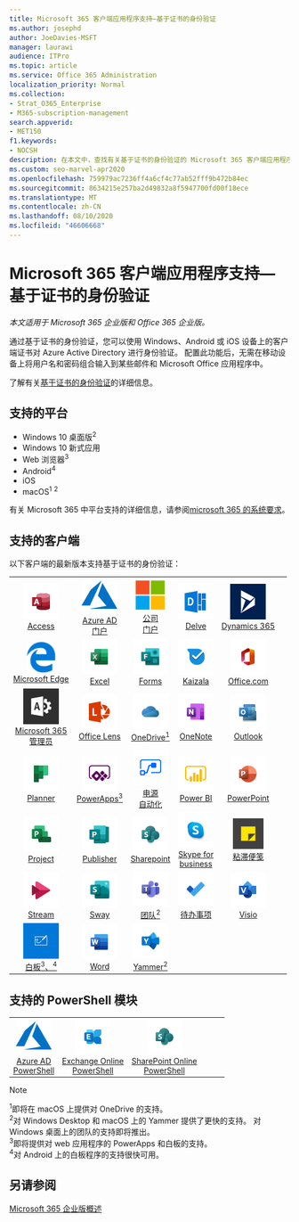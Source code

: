 ```yaml
---
title: Microsoft 365 客户端应用程序支持—基于证书的身份验证
ms.author: josephd
author: JoeDavies-MSFT
manager: laurawi
audience: ITPro
ms.topic: article
ms.service: Office 365 Administration
localization_priority: Normal
ms.collection:
- Strat_O365_Enterprise
- M365-subscription-management
search.appverid:
- MET150
f1.keywords:
- NOCSH
description: 在本文中，查找有关基于证书的身份验证的 Microsoft 365 客户端应用程序支持的详细信息。。
ms.custom: seo-marvel-apr2020
ms.openlocfilehash: 759979ac7236ff4a6cf4c77ab52fff9b472b84ec
ms.sourcegitcommit: 8634215e257ba2d49832a8f5947700fd00f18ece
ms.translationtype: MT
ms.contentlocale: zh-CN
ms.lasthandoff: 08/10/2020
ms.locfileid: "46606668"
---
```

# <a name="microsoft-365-client-app-support--certificate-based-authentication"></a>Microsoft 365 客户端应用程序支持—基于证书的身份验证

*本文适用于 Microsoft 365 企业版和 Office 365 企业版。*

通过基于证书的身份验证，您可以使用 Windows、Android 或 iOS 设备上的客户端证书对 Azure Active Directory 进行身份验证。 配置此功能后，无需在移动设备上将用户名和密码组合输入到某些邮件和 Microsoft Office 应用程序中。

了解有关[基于证书的身份验证](https://docs.microsoft.com/azure/active-directory/authentication/active-directory-certificate-based-authentication-get-started)的详细信息。

## <a name="supported-platforms"></a>支持的平台

 - Windows 10 桌面版<sup>2</sup>
 - Windows 10 新式应用
 - Web 浏览器<sup>3</sup>
 - Android<sup>4</sup>
 - iOS
 - macOS<sup>1</sup> <sup>2</sup>

有关 Microsoft 365 中平台支持的详细信息，请参阅[microsoft 365 的系统要求](https://products.office.com/office-system-requirements)。

## <a name="supported-clients"></a>支持的客户端

以下客户端的最新版本支持基于证书的身份验证：

| | | | | | |
|:---:|:---:|:---:|:---:|:---:|:---:|
| ![Access 图标](media/o365-access-64x64.png) <br> [Access](https://products.office.com/access) | ![Azure 图标](media/o365-azure-64x64.png) <br> [Azure AD <br> 门户](https://azure.microsoft.com/features/azure-portal/) | ![公司门户图标](media/o365-microsoft-64x64.png) <br> [公司 <br> 门户](https://docs.microsoft.com/intune-user-help/sign-in-to-the-company-portal) | ![Delve 图标](media/o365-delve-64x64.png) <br> [Delve](https://products.office.com/business/intelligent-search) | ![Dynamics 365 图标](media/o365-dynamics365-64x64.png) <br> [Dynamics 365](https://dynamics.microsoft.com) 
| ![边缘图标](media/o365-edge-64x64.png) <br> [Microsoft Edge](https://www.microsoft.com/windows/microsoft-edge) | ![Excel 图标](media/o365-excel-64x64.png) <br> [Excel](https://products.office.com/excel) | ![Forms 图标](media/o365-forms-64x64.png) <br> [Forms](https://flow.microsoft.com/connectors/shared_microsoftforms/microsoft-forms/) | ![Kaizala 图标](media/o365-kaizala-64x64.png) <br> [Kaizala](https://products.office.com/en/business/microsoft-kaizala) | ![Office.com 图标](media/o365-office-64x64.png) <br> [Office.com](https://www.office.com/) 
| ![Office 365 管理员图标](media/o365-o365admin-64x64.png) <br> [Microsoft 365 <br> 管理员](https://products.office.com/business/manage-office-365-admin-app) | ![镜头图标](media/o365-lens-64x64.png) <br> [Office Lens](https://www.microsoft.com/p/office-lens/9wzdncrfj3t8?activetab=pivot%3Aoverviewtab) | ![OneDrive for Business 图标](media/o365-OneDrive-64x64.png) <br> [OneDrive<sup>1</sup>](https://products.office.com/onedrive-for-business/online-cloud-storage) |  ![OneNote 图标](media/o365-OneNote-64x64.png) <br> [OneNote](https://products.office.com/onenote) | ![Outlook 图标](media/o365-outlook-64x64.png) <br> [Outlook](https://products.office.com/outlook) 
| ![Planner 图标](media/o365-planner-64x64.png) <br> [Planner](https://products.office.com/business/task-management-software) | ![PowerApps 图标](media/o365-powerapps-64x64.png) <br> [PowerApps<sup>3</sup>](https://powerapps.microsoft.com) | ![电源自动图标](media/o365-flow-64x64.png) <br> [电源 <br> 自动化](https://flow.microsoft.com) | ![PowerBI 图标](media/o365-powerbi-64x64.png) <br> [Power BI](https://powerbi.microsoft.com)| ![PowerPoint 图标](media/o365-powerpoint-64x64.png) <br> [PowerPoint](https://products.office.com/powerpoint) 
| ![Project 图标](media/o365-project-64x64.png) <br> [Project](https://products.office.com/project) | ![Publisher 图标](media/o365-publisher-64x64.png) <br> [Publisher](https://products.office.com/publisher) | ![SharePoint 图标](media/o365-sharepoint-64x64.png) <br> [Sharepoint](https://products.office.com/sharepoint) | ![Skype for Business 图标](media/o365-skypeforbusiness-64x64.png) <br> [Skype for <br> business](https://www.skype.com/business/) | ![粘滞便笺图标](media/o365-stickynotes-64x64.png) <br> [粘滞便笺](https://www.microsoft.com/p/microsoft-sticky-notes/9nblggh4qghw) 
| ![Stream 图标](media/o365-stream-64x64.png) <br> [Stream](https://stream.microsoft.com) | ![Sway 图标](media/o365-sway-64x64.png) <br> [Sway](https://sway.com) | ![Teams 图标](media/o365-teams-64x64.png) <br> [团队<sup>2</sup>](https://products.office.com/microsoft-teams/group-chat-software) | ![To Do 图标](media/o365-todo-64x64.png) <br> [待办事项](https://todo.microsoft.com) | ![Visio 图标](media/o365-visio-64x64.png) <br> [Visio](https://products.office.com/visio/flowchart-software) 
| ![Whiteboard 图标](media/o365-whiteboard-64x64.png) <br> [白板<sup>3</sup>、<sup>4</sup>](https://whiteboard.microsoft.com/) | ![Word 图标](media/o365-word-64x64.png) <br> [Word](https://products.office.com/word) | ![Yammer 图标](media/o365-yammer-64x64.png) <br> [Yammer<sup>2</sup>](https://products.office.com/yammer/yammer-overview) |

## <a name="supported-powershell-modules"></a>支持的 PowerShell 模块

| | | | | | |
|:---:|:---:|:---:|:---:|:---:|:---:|
| ![Azure 图标](media/o365-azure-64x64.png) <br> [Azure AD <br> PowerShell](https://docs.microsoft.com/powershell/azure/active-directory/overview?view=azureadps-2.0) | ![Exchange 图标](media/o365-exchange-64x64.png) <br> [Exchange Online <br> PowerShell](https://docs.microsoft.com/powershell/exchange/exchange-online/exchange-online-powershell?view=exchange-ps) | ![SharePoint 图标](media/o365-sharepoint-64x64.png) <br> [SharePoint Online <br> PowerShell](https://docs.microsoft.com/powershell/sharepoint/sharepoint-online/connect-sharepoint-online)

> [!NOTE]
> <sup>1</sup>即将在 macOS 上提供对 OneDrive 的支持。 <br>
> <sup>2</sup>对 Windows Desktop 和 macOS 上的 Yammer 提供了更快的支持。 对 Windows 桌面上的团队的支持即将推出。<br>
> <sup>3</sup>即将提供对 web 应用程序的 PowerApps 和白板的支持。 <br>
> <sup>4</sup>对 Android 上的白板程序的支持很快可用。

## <a name="see-also"></a>另请参阅

[Microsoft 365 企业版概述](https://docs.microsoft.com/microsoft-365/enterprise/microsoft-365-overview)
